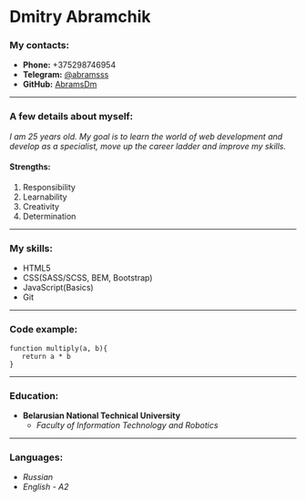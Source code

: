 # **Dmitry Abramchik**
### **My contacts:**
+ **Phone:** +375298746954
+ **Telegram:** [@abramsss](https://t.me/abramsss)
+ **GitHub:** [AbramsDm](https://github.com/AbramsDm)
***
### **A few details about myself:** 
*I am 25 years old. My goal is to learn the world of web development and develop as a specialist, move up the career ladder and improve my skills.*
#### **Strengths:**
1. Responsibility
2. Learnability
3. Creativity
4. Determination
***
### **My skills:**
+ HTML5
+ CSS(SASS/SCSS, BEM, Bootstrap)
+ JavaScript(Basics)
+ Git
***
### **Code example:**
```
function multiply(a, b){
   return a * b
}
```
***
### **Education:**
* **Belarusian National Technical University**
    * *Faculty of Information Technology and Robotics*
***
### **Languages:**
* *Russian*
* *English - A2*
